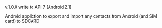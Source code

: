 v.1.0.0
write to API 7 (Android 2.1)

Android appliction to export and import any contacts from Android (and SIM card) to SDCARD